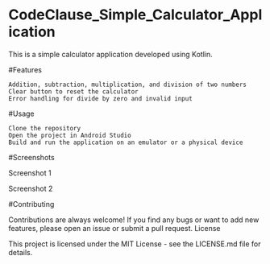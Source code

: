 # CodeClause_Simple_Calculator_Application

This is a simple calculator application developed using Kotlin.


#Features

    Addition, subtraction, multiplication, and division of two numbers
    Clear button to reset the calculator
    Error handling for divide by zero and invalid input

#Usage

    Clone the repository
    Open the project in Android Studio
    Build and run the application on an emulator or a physical device

#Screenshots

Screenshot 1

Screenshot 2

#Contributing

Contributions are always welcome! If you find any bugs or want to add new features, please open an issue or submit a pull request.
License

This project is licensed under the MIT License - see the LICENSE.md file for details.
